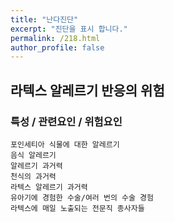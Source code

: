 ```yaml
---
title: "난다진단"
excerpt: "진단을 표시 합니다."
permalink: /218.html
author_profile: false
---
```

## 라텍스 알레르기 반응의 위험



### 특성 / 관련요인 / 위험요인

>   

    포인세티아 식물에 대한 알레르기
    음식 알레르기
    알레르기 과거력
    천식의 과거력
    라텍스 알레르기 과거력
    유아기에 경험한 수술/여러 번의 수술 경험
    라텍스에 매일 노출되는 전문직 종사자들
